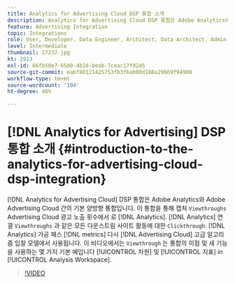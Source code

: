 ```yaml
---
title: Analytics for Advertising Cloud DSP 통합 소개
description: Analytics for Advertising Cloud DSP 통합은 Adobe Analytics와 Adobe Advertising Cloud 간의 기본 양방향 통합입니다.
feature: Advertising Integration
topic: Integrations
role: User, Developer, Data Engineer, Architect, Data Architect, Admin, Leader
level: Intermediate
thumbnail: 27237.jpg
kt: 2913
exl-id: 66fb50e7-6500-4b16-beab-7ceac17f9245
source-git-commit: eabf80121425753fb3f6ab00d188a29669f94908
workflow-type: tm+mt
source-wordcount: '104'
ht-degree: 46%

---
```


# [!DNL Analytics for Advertising] DSP 통합 소개 {#introduction-to-the-analytics-for-advertising-cloud-dsp-integration}

[!DNL Analytics for Advertising Cloud] DSP 통합은 Adobe Analytics와 Adobe Advertising Cloud 간의 기본 양방향 통합입니다. 이 통합을 통해 캡처 `Viewthroughs` Advertising Cloud 광고 노출 횟수에서 로 [!DNL Analytics]. [!DNL Analytics] 연결 `Viewthroughs` 과 같은 모든 다운스트림 사이트 활동에 대한 `Clickthrough`. [!DNL Analytics] 가공 패스 [!DNL metrics] 다시 [!DNL Advertising Cloud] 고급 알고리즘 입찰 모델에서 사용됩니다. 이 비디오에서는 `Viewthrough` 는 통합의 이점 및 새 기능을 사용하는 몇 가지 기본 예입니다 [!UICONTROL 차원] 및 [!UICONTROL 지표] in [!UICONTROL Analysis Workspace].

>[!VIDEO](https://video.tv.adobe.com/v/27237/?quality=12&learn=on)
